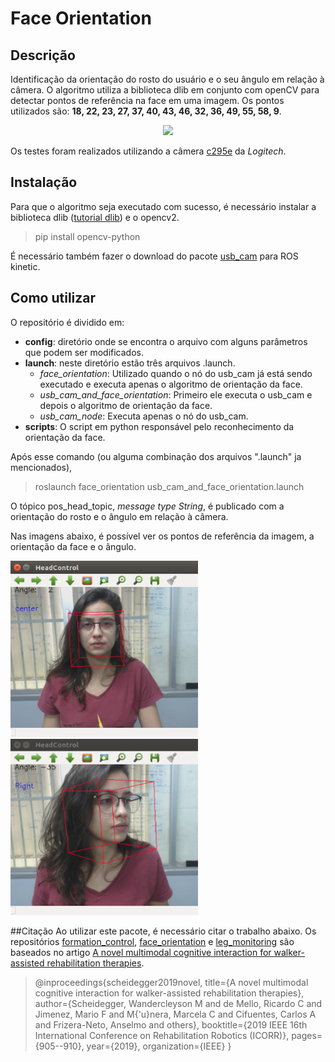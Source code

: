 #  Face Orientation
## Descrição
Identificação da orientação do rosto do usuário e o seu ângulo em relação à câmera.  O algoritmo utiliza a biblioteca dlib em conjunto com openCV para detectar pontos de referência na face em uma imagem.  Os pontos utilizados são: **18, 22, 23, 27, 37, 40, 43, 46, 32, 36, 49, 55, 58, 9**.

<p align="center">
<img src="https://pyimagesearch.com/wp-content/uploads/2017/04/facial_landmarks_68markup.jpg" width="350" >
</p>

Os testes foram realizados utilizando a câmera  [c295e](https://www.logitech.com/pt-br/products/webcams/c925e-business-webcam.960-001075.html) da *Logitech*.

## Instalação
Para que o algoritmo seja executado com sucesso, é necessário instalar a biblioteca dlib ([tutorial dlib](https://www.pyimagesearch.com/2017/03/27/how-to-install-dlib/)) e o opencv2.
>pip install opencv-python

É necessário também fazer o download do pacote [usb_cam](http://wiki.ros.org/usb_cam) para ROS kinetic.

## Como utilizar
O repositório é dividido em:
* **config**: diretório onde se encontra o arquivo com alguns parâmetros que podem ser modificados.
* **launch**: neste diretório estão três arquivos .launch. 
	* *face_orientation*: Utilizado quando o nó do usb_cam já está sendo executado e executa apenas o algoritmo de orientação da face.
	* *usb_cam_and_face_orientation*: Primeiro ele executa o usb_cam e depois o algoritmo de orientação da face.
	* *usb_cam_node*: Executa apenas o nó do usb_cam.
* **scripts**: O script em python  responsável pelo reconhecimento da orientação da face.

Após esse comando (ou alguma combinação dos arquivos ".launch" ja mencionados),
>roslaunch face_orientation usb_cam_and_face_orientation.launch

O tópico pos_head_topic, *message type String*, é publicado com a orientação do rosto e o ângulo em relação à câmera.

Nas imagens abaixo, é possível ver os pontos de referência da imagem, a orientação da face e o ângulo.

<img src="images/head_control_center.png" width="300">
<img src="images/head_control_right.png" width="300">

##Citação
Ao utilizar este pacote, é necessário citar o trabalho abaixo. Os repositórios [formation_control](https://github.com/ufescloudwalker/formation_control), [face_orientation](https://github.com/ufescloudwalker/face_orientation) e [leg_monitoring](https://github.com/ufescloudwalker/leg_monitoring) são baseados no artigo [A novel multimodal cognitive interaction for walker-assisted rehabilitation therapies](https://ieeexplore.ieee.org/abstract/document/8779469/).

>@inproceedings{scheidegger2019novel,
  title={A novel multimodal cognitive interaction for walker-assisted rehabilitation therapies},
  author={Scheidegger, Wandercleyson M and de Mello, Ricardo C and Jimenez, Mario F and M{\'u}nera, Marcela C and Cifuentes, Carlos A and Frizera-Neto, Anselmo and others},
  booktitle={2019 IEEE 16th International Conference on Rehabilitation Robotics (ICORR)},
  pages={905--910},
  year={2019},
  organization={IEEE}
}
